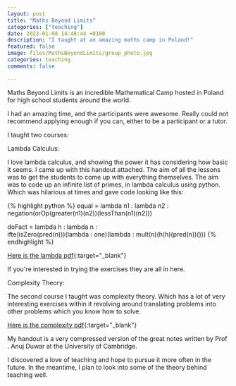 ```yaml
---
layout: post
title: "Maths Beyond Limits"
categories: ["teaching"]
date: 2023-01-08 14:48:44 +0100
description: "I taught at an amazing maths camp in Poland!"
featured: false
image: files/MathsBeyondLimits/group_photo.jpg
categories: teaching
comments: false

---
```


Maths Beyond Limits is an incredible Mathematical Camp hosted in Poland for high school students around the world.


I had an amazing time, and the participants were awesome. Really could not recommend applying enough if you can, either to be a participant or a tutor.


I taught two courses:


Lambda Calculus:

I love lambda calculus, and showing the power it has considering how basic it seems. I came up with this handout attached. The aim of all the lessons was to get the students to come up with everything themselves. The aim was to code up an infinite list of primes, in lambda calculus using python. Which was hilarious at times and gave code looking like this:

{% highlight python %}
equal = lambda n1 : lambda n2 : negation(orOp(greater(n1)(n2))(lessThan(n1)(n2)))


doFact = lambda h : lambda n : \
ifte(isZero(pred(n)))(lambda : one)(lambda : mult(n)(h(h)(pred(n))()))
{% endhighlight %}

[Here is the lambda pdf](/files/MathsBeyondLimits/Lambda.pdf){:target="_blank"}

If you're interested in trying the exercises they are all in here.


Complexity Theory:

The second course I taught was complexity theory. Which has a lot of very interesting exercises within it revolving around translating problems into other problems which you know how to solve.

[Here is the complexity pdf](/files/MathsBeyondLimits/Complexity.pdf){:target="_blank"}

My handout is a very compressed version of the great notes written by Prof . Anuj Duwar at the University of Cambridge.


I discovered a love of teaching and hope to pursue it more often in the future. In the meantime, I plan to look into some of the theory behind teaching well. 